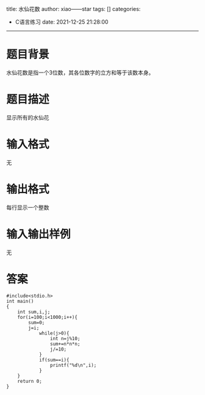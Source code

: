 title: 水仙花数
author: xiao——star
tags: []
categories:
  - C语言练习
date: 2021-12-25 21:28:00
---
# 题目背景
水仙花数是指一个3位数，其各位数字的立方和等于该数本身。

# 题目描述
显示所有的水仙花

# 输入格式
无

# 输出格式
每行显示一个整数

# 输入输出样例
无
# 答案
    #include<stdio.h>
    int main()
    {
        int sum,i,j;
        for(i=100;i<1000;i++){
            sum=0;
            j=i;
                while(j>0){
                    int n=j%10;
                    sum+=n*n*n;
                    j/=10;
                }
                if(sum==i){
                    printf("%d\n",i);
                }
        }
        return 0;
    }